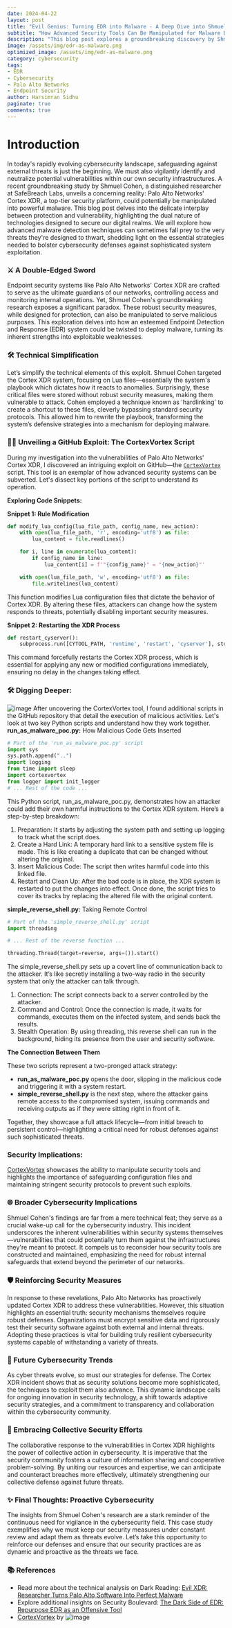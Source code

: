 ```yaml
---
date: 2024-04-22
layout: post
title: "Evil Genius: Turning EDR into Malware - A Deep Dive into Shmuel Cohen's Cortex XDR Exploit"
subtitle: "How Advanced Security Tools Can Be Manipulated for Malware Deployment"
description: "This blog post explores a groundbreaking discovery by Shmuel Cohen at SafeBreach Labs, where Palo Alto Networks' Cortex XDR, a leading EDR platform, was turned into a tool for attackers. Dive into the technical details of the exploit and its implications for cybersecurity."
image: /assets/img/edr-as-malware.png
optimized_image: /assets/img/edr-as-malware.png
category: cybersecurity
tags:
- EDR
- Cybersecurity
- Palo Alto Networks
- Endpoint Security
author: Harsimran Sidhu
paginate: true
comments: true
---
```


# Introduction
In today's rapidly evolving cybersecurity landscape, safeguarding against external threats is just the beginning. We must also vigilantly identify and neutralize potential vulnerabilities within our own security infrastructures. A recent groundbreaking study by Shmuel Cohen, a distinguished researcher at SafeBreach Labs, unveils a concerning reality: Palo Alto Networks' Cortex XDR, a top-tier security platform, could potentially be manipulated into powerful malware. This blog post delves into the delicate interplay between protection and vulnerability, highlighting the dual nature of technologies designed to secure our digital realms. We will explore how advanced malware detection techniques can sometimes fall prey to the very threats they're designed to thwart, shedding light on the essential strategies needed to bolster cybersecurity defenses against sophisticated system exploitation.

### ⚔️ A Double-Edged Sword
Endpoint security systems like Palo Alto Networks' Cortex XDR are crafted to serve as the ultimate guardians of our networks, controlling access and monitoring internal operations. Yet, Shmuel Cohen's groundbreaking research exposes a significant paradox. These robust security measures, while designed for protection, can also be manipulated to serve malicious purposes. This exploration delves into how an esteemed Endpoint Detection and Response (EDR) system could be twisted to deploy malware, turning its inherent strengths into exploitable weaknesses.

### 🛠 Technical Simplification
Let’s simplify the technical elements of this exploit. Shmuel Cohen targeted the Cortex XDR system, focusing on Lua files—essentially the system's playbook which dictates how it reacts to anomalies. Surprisingly, these critical files were stored without robust security measures, making them vulnerable to attack. Cohen employed a technique known as 'hardlinking' to create a shortcut to these files, cleverly bypassing standard security protocols. This allowed him to rewrite the playbook, transforming the system’s defensive strategies into a mechanism for deploying malware.

### 🕵️‍♂️ Unveiling a GitHub Exploit: The CortexVortex Script

During my investigation into the vulnerabilities of Palo Alto Networks' Cortex XDR, I discovered an intriguing exploit on GitHub—the [`CortexVortex`](https://github.com/SafeBreach-Labs/CortexVortex) script. This tool is an exemplar of how advanced security systems can be subverted. Let's dissect key portions of the script to understand its operation.

**Exploring Code Snippets:**

**Snippet 1: Rule Modification**
```python
def modify_lua_config(lua_file_path, config_name, new_action):
    with open(lua_file_path, 'r', encoding='utf8') as file:
        lua_content = file.readlines()

    for i, line in enumerate(lua_content):
        if config_name in line:
            lua_content[i] = f'"{config_name}" = "{new_action}"'

    with open(lua_file_path, 'w', encoding='utf8') as file:
        file.writelines(lua_content)
```
This function modifies Lua configuration files that dictate the behavior of Cortex XDR. By altering these files, attackers can change how the system responds to threats, potentially disabling important security measures.

**Snippet 2: Restarting the XDR Process**
```python
def restart_cyserver():
    subprocess.run([CYTOOL_PATH, 'runtime', 'restart', 'cyserver'], stdout=subprocess.DEVNULL, stderr=subprocess.DEVNULL)
```
This command forcefully restarts the Cortex XDR process, which is essential for applying any new or modified configurations immediately, ensuring no delay in the changes taking effect.

### 🛠 Digging Deeper: 
![image](https://github.com/PKHarsimran/PKHarsimran.github.io/assets/22066581/a42f84be-4c58-4510-9975-7bacfab14ba0)
After uncovering the CortexVortex tool, I found additional scripts in the GitHub repository that detail the execution of malicious activities. Let's look at two key Python scripts and understand how they work together.
**run_as_malware_poc.py:** How Malicious Code Gets Inserted
```python
# Part of the 'run_as_malware_poc.py' script
import sys
sys.path.append("..")
import logging
from time import sleep
import cortexvortex
from logger import init_logger
# ... Rest of the code ...
```
This Python script, run_as_malware_poc.py, demonstrates how an attacker could add their own harmful instructions to the Cortex XDR system. Here’s a step-by-step breakdown:

1. Preparation: It starts by adjusting the system path and setting up logging to track what the script does.
2. Create a Hard Link: A temporary hard link to a sensitive system file is made. This is like creating a duplicate that can be changed without altering the original.
3. Insert Malicious Code: The script then writes harmful code into this linked file.
4. Restart and Clean Up: After the bad code is in place, the XDR system is restarted to put the changes into effect. Once done, the script tries to cover its tracks by replacing the altered file with the original content.

**simple_reverse_shell.py:** Taking Remote Control
```python
# Part of the 'simple_reverse_shell.py' script
import threading

# ... Rest of the reverse function ...

threading.Thread(target=reverse, args=()).start()
```
The simple_reverse_shell.py sets up a covert line of communication back to the attacker. It’s like secretly installing a two-way radio in the security system that only the attacker can talk through.
1. Connection: The script connects back to a server controlled by the attacker.
2. Command and Control: Once the connection is made, it waits for commands, executes them on the infected system, and sends back the results.
3. Stealth Operation: By using threading, this reverse shell can run in the background, hiding its presence from the user and security software.
    
**The Connection Between Them**

These two scripts represent a two-pronged attack strategy:

- **run_as_malware_poc.py** opens the door, slipping in the malicious code and triggering it with a system restart.
- **simple_reverse_shell.py** is the next step, where the attacker gains remote access to the compromised system, issuing commands and receiving outputs as if they were sitting right in front of it.

Together, they showcase a full attack lifecycle—from initial breach to persistent control—highlighting a critical need for robust defenses against such sophisticated threats.

### Security Implications:
[CortexVortex](https://github.com/SafeBreach-Labs/CortexVortex) showcases the ability to manipulate security tools and highlights the importance of safeguarding configuration files and maintaining stringent security protocols to prevent such exploits.

### 🌐 Broader Cybersecurity Implications
Shmuel Cohen's findings are far from a mere technical feat; they serve as a crucial wake-up call for the cybersecurity industry. This incident underscores the inherent vulnerabilities within security systems themselves—vulnerabilities that could potentially turn them against the infrastructures they're meant to protect. It compels us to reconsider how security tools are constructed and maintained, emphasizing the need for robust internal safeguards that extend beyond the perimeter of our networks.

### 🛡️ Reinforcing Security Measures
In response to these revelations, Palo Alto Networks has proactively updated Cortex XDR to address these vulnerabilities. However, this situation highlights an essential truth: security mechanisms themselves require robust defenses. Organizations must encrypt sensitive data and rigorously test their security software against both external and internal threats. Adopting these practices is vital for building truly resilient cybersecurity systems capable of withstanding a variety of threats.

### 🔮 Future Cybersecurity Trends
As cyber threats evolve, so must our strategies for defense. The Cortex XDR incident shows that as security solutions become more sophisticated, the techniques to exploit them also advance. This dynamic landscape calls for ongoing innovation in security technology, a shift towards adaptive security strategies, and a commitment to transparency and collaboration within the cybersecurity community.

### 🤝 Embracing Collective Security Efforts
The collaborative response to the vulnerabilities in Cortex XDR highlights the power of collective action in cybersecurity. It is imperative that the security community fosters a culture of information sharing and cooperative problem-solving. By uniting our resources and expertise, we can anticipate and counteract breaches more effectively, ultimately strengthening our collective defense against future threats.

### ✨ Final Thoughts: Proactive Cybersecurity
The insights from Shmuel Cohen's research are a stark reminder of the continuous need for vigilance in the cybersecurity field. This case study exemplifies why we must keep our security measures under constant review and adapt them as threats evolve. Let’s take this opportunity to reinforce our defenses and ensure that our security practices are as dynamic and proactive as the threats we face.

### 📚 References
- Read more about the technical analysis on Dark Reading: [Evil XDR: Researcher Turns Palo Alto Software Into Perfect Malware](https://www.darkreading.com/application-security/evil-xdr-researcher-turns-palo-alto-software-into-perfect-malware)
- Explore additional insights on Security Boulevard: [The Dark Side of EDR: Repurpose EDR as an Offensive Tool](https://securityboulevard.com/2024/04/the-dark-side-of-edr-repurpose-edr-as-an-offensive-tool/?ref=dailydev)
- [CortexVortex](https://github.com/SafeBreach-Labs/CortexVortex) by ![image](https://github.com/PKHarsimran/PKHarsimran.github.io/assets/22066581/b478b643-f2ec-460d-83c7-0e5c42d5e16d)



